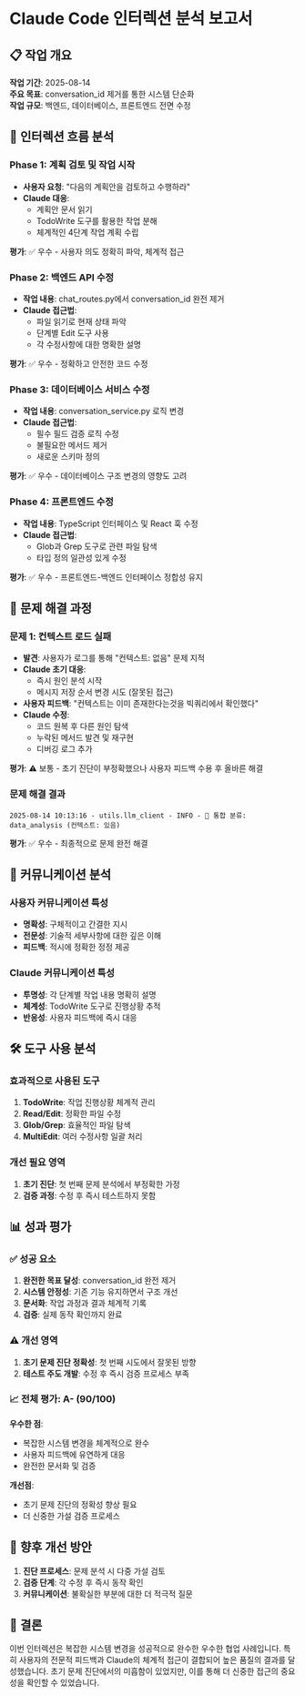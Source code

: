 # Claude Code 인터렉션 분석 보고서

## 📋 작업 개요

**작업 기간**: 2025-08-14  
**주요 목표**: conversation_id 제거를 통한 시스템 단순화  
**작업 규모**: 백엔드, 데이터베이스, 프론트엔드 전면 수정

## 🔄 인터렉션 흐름 분석

### Phase 1: 계획 검토 및 작업 시작
- **사용자 요청**: "다음의 계획안을 검토하고 수행하라"
- **Claude 대응**: 
  - 계획안 문서 읽기
  - TodoWrite 도구를 활용한 작업 분해
  - 체계적인 4단계 작업 계획 수립

**평가**: ✅ 우수 - 사용자 의도 정확히 파악, 체계적 접근

### Phase 2: 백엔드 API 수정
- **작업 내용**: chat_routes.py에서 conversation_id 완전 제거
- **Claude 접근법**:
  - 파일 읽기로 현재 상태 파악
  - 단계별 Edit 도구 사용
  - 각 수정사항에 대한 명확한 설명

**평가**: ✅ 우수 - 정확하고 안전한 코드 수정

### Phase 3: 데이터베이스 서비스 수정
- **작업 내용**: conversation_service.py 로직 변경
- **Claude 접근법**:
  - 필수 필드 검증 로직 수정
  - 불필요한 메서드 제거
  - 새로운 스키마 정의

**평가**: ✅ 우수 - 데이터베이스 구조 변경의 영향도 고려

### Phase 4: 프론트엔드 수정
- **작업 내용**: TypeScript 인터페이스 및 React 훅 수정
- **Claude 접근법**:
  - Glob과 Grep 도구로 관련 파일 탐색
  - 타입 정의 일관성 있게 수정

**평가**: ✅ 우수 - 프론트엔드-백엔드 인터페이스 정합성 유지

## 🐛 문제 해결 과정

### 문제 1: 컨텍스트 로드 실패
- **발견**: 사용자가 로그를 통해 "컨텍스트: 없음" 문제 지적
- **Claude 초기 대응**: 
  - 즉시 원인 분석 시작
  - 메시지 저장 순서 변경 시도 (잘못된 접근)
- **사용자 피드백**: "컨텍스트는 이미 존재한다는것을 빅쿼리에서 확인했다"
- **Claude 수정**: 
  - 코드 원복 후 다른 원인 탐색
  - 누락된 메서드 발견 및 재구현
  - 디버깅 로그 추가

**평가**: ⚠️ 보통 - 초기 진단이 부정확했으나 사용자 피드백 수용 후 올바른 해결

### 문제 해결 결과
```
2025-08-14 10:13:16 - utils.llm_client - INFO - 🎯 통합 분류: data_analysis (컨텍스트: 있음)
```

**평가**: ✅ 우수 - 최종적으로 문제 완전 해결

## 💬 커뮤니케이션 분석

### 사용자 커뮤니케이션 특성
- **명확성**: 구체적이고 간결한 지시
- **전문성**: 기술적 세부사항에 대한 깊은 이해
- **피드백**: 적시에 정확한 정정 제공

### Claude 커뮤니케이션 특성
- **투명성**: 각 단계별 작업 내용 명확히 설명
- **체계성**: TodoWrite 도구로 진행상황 추적
- **반응성**: 사용자 피드백에 즉시 대응

## 🛠️ 도구 사용 분석

### 효과적으로 사용된 도구
1. **TodoWrite**: 작업 진행상황 체계적 관리
2. **Read/Edit**: 정확한 파일 수정
3. **Glob/Grep**: 효율적인 파일 탐색
4. **MultiEdit**: 여러 수정사항 일괄 처리

### 개선 필요 영역
1. **초기 진단**: 첫 번째 문제 분석에서 부정확한 가정
2. **검증 과정**: 수정 후 즉시 테스트하지 못함

## 📊 성과 평가

### ✅ 성공 요소
1. **완전한 목표 달성**: conversation_id 완전 제거
2. **시스템 안정성**: 기존 기능 유지하면서 구조 개선
3. **문서화**: 작업 과정과 결과 체계적 기록
4. **검증**: 실제 동작 확인까지 완료

### ⚠️ 개선 영역
1. **초기 문제 진단 정확성**: 첫 번째 시도에서 잘못된 방향
2. **테스트 주도 개발**: 수정 후 즉시 검증 프로세스 부족

### 📈 전체 평가: A- (90/100)

**우수한 점**:
- 복잡한 시스템 변경을 체계적으로 완수
- 사용자 피드백에 유연하게 대응
- 완전한 문서화 및 검증

**개선점**:
- 초기 문제 진단의 정확성 향상 필요
- 더 신중한 가설 검증 프로세스

## 🎯 향후 개선 방안

1. **진단 프로세스**: 문제 분석 시 다중 가설 검토
2. **검증 단계**: 각 수정 후 즉시 동작 확인
3. **커뮤니케이션**: 불확실한 부분에 대한 더 적극적 질문

## 📝 결론

이번 인터렉션은 복잡한 시스템 변경을 성공적으로 완수한 우수한 협업 사례입니다. 특히 사용자의 전문적 피드백과 Claude의 체계적 접근이 결합되어 높은 품질의 결과를 달성했습니다. 초기 문제 진단에서의 미흡함이 있었지만, 이를 통해 더 신중한 접근의 중요성을 확인할 수 있었습니다.